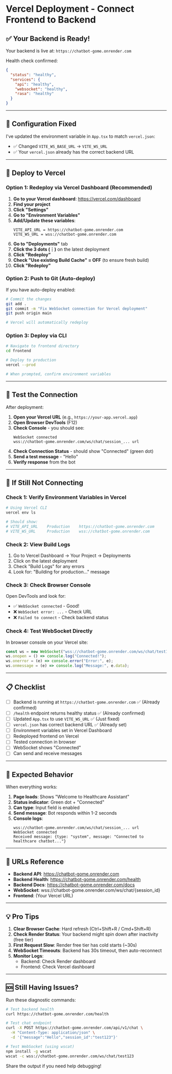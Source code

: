# Vercel Deployment - Connect Frontend to Backend

## ✅ Your Backend is Ready!

Your backend is live at: `https://chatbot-gome.onrender.com`

Health check confirmed:

```json
{
  "status": "healthy",
  "services": {
    "api": "healthy",
    "websocket": "healthy",
    "rasa": "healthy"
  }
}
```

---

## 🔧 Configuration Fixed

I've updated the environment variable in `App.tsx` to match `vercel.json`:

- ✅ Changed `VITE_WS_BASE_URL` → `VITE_WS_URL`
- ✅ Your `vercel.json` already has the correct backend URL

---

## 🚀 Deploy to Vercel

### Option 1: Redeploy via Vercel Dashboard (Recommended)

1. **Go to your Vercel dashboard**: https://vercel.com/dashboard
2. **Find your project**
3. **Click "Settings"**
4. **Go to "Environment Variables"**
5. **Add/Update these variables**:
   ```
   VITE_API_URL = https://chatbot-gome.onrender.com
   VITE_WS_URL = wss://chatbot-gome.onrender.com
   ```
6. **Go to "Deployments"** tab
7. **Click the 3 dots (⋮)** on the latest deployment
8. **Click "Redeploy"**
9. **Check "Use existing Build Cache" = OFF** (to ensure fresh build)
10. **Click "Redeploy"**

### Option 2: Push to Git (Auto-deploy)

If you have auto-deploy enabled:

```bash
# Commit the changes
git add .
git commit -m "Fix WebSocket connection for Vercel deployment"
git push origin main

# Vercel will automatically redeploy
```

### Option 3: Deploy via CLI

```bash
# Navigate to frontend directory
cd frontend

# Deploy to production
vercel --prod

# When prompted, confirm environment variables
```

---

## 🧪 Test the Connection

After deployment:

1. **Open your Vercel URL** (e.g., `https://your-app.vercel.app`)
2. **Open Browser DevTools** (F12)
3. **Check Console** - you should see:
   ```
   WebSocket connected
   wss://chatbot-gome.onrender.com/ws/chat/session_... url
   ```
4. **Check Connection Status** - should show "Connected" (green dot)
5. **Send a test message** - "Hello"
6. **Verify response** from the bot

---

## 🐛 If Still Not Connecting

### Check 1: Verify Environment Variables in Vercel

```bash
# Using Vercel CLI
vercel env ls

# Should show:
# VITE_API_URL    Production    https://chatbot-gome.onrender.com
# VITE_WS_URL     Production    wss://chatbot-gome.onrender.com
```

### Check 2: View Build Logs

1. Go to Vercel Dashboard → Your Project → Deployments
2. Click on the latest deployment
3. Check "Build Logs" for any errors
4. Look for: "Building for production..." message

### Check 3: Check Browser Console

Open DevTools and look for:

- ✅ `WebSocket connected` - Good!
- ❌ `WebSocket error: ...` - Check URL
- ❌ `Failed to connect` - Check backend status

### Check 4: Test WebSocket Directly

In browser console on your Vercel site:

```javascript
const ws = new WebSocket("wss://chatbot-gome.onrender.com/ws/chat/test123");
ws.onopen = () => console.log("Connected!");
ws.onerror = (e) => console.error("Error:", e);
ws.onmessage = (e) => console.log("Message:", e.data);
```

---

## 📋 Checklist

- [ ] Backend is running at `https://chatbot-gome.onrender.com` ✅ (Already confirmed)
- [ ] `/health` endpoint returns healthy status ✅ (Already confirmed)
- [ ] Updated `App.tsx` to use `VITE_WS_URL` ✅ (Just fixed)
- [ ] `vercel.json` has correct backend URL ✅ (Already set)
- [ ] Environment variables set in Vercel Dashboard
- [ ] Redeployed frontend on Vercel
- [ ] Tested connection in browser
- [ ] WebSocket shows "Connected"
- [ ] Can send and receive messages

---

## 🎯 Expected Behavior

When everything works:

1. **Page loads**: Shows "Welcome to Healthcare Assistant"
2. **Status indicator**: Green dot + "Connected"
3. **Can type**: Input field is enabled
4. **Send message**: Bot responds within 1-2 seconds
5. **Console logs**:
   ```
   wss://chatbot-gome.onrender.com/ws/chat/session_... url
   WebSocket connected
   Received message: {type: "system", message: "Connected to healthcare chatbot..."}
   ```

---

## 🔗 URLs Reference

- **Backend API**: https://chatbot-gome.onrender.com
- **Backend Health**: https://chatbot-gome.onrender.com/health
- **Backend Docs**: https://chatbot-gome.onrender.com/docs
- **WebSocket**: wss://chatbot-gome.onrender.com/ws/chat/{session_id}
- **Frontend**: (Your Vercel URL)

---

## 💡 Pro Tips

1. **Clear Browser Cache**: Hard refresh (Ctrl+Shift+R / Cmd+Shift+R)
2. **Check Render Status**: Your backend might spin down after inactivity (free tier)
3. **First Request Slow**: Render free tier has cold starts (~30s)
4. **WebSocket Timeouts**: Backend has 30s timeout, then auto-reconnect
5. **Monitor Logs**:
   - Backend: Check Render dashboard
   - Frontend: Check Vercel dashboard

---

## 🆘 Still Having Issues?

Run these diagnostic commands:

```bash
# Test backend health
curl https://chatbot-gome.onrender.com/health

# Test chat endpoint
curl -X POST https://chatbot-gome.onrender.com/api/v1/chat \
  -H "Content-Type: application/json" \
  -d '{"message":"Hello","session_id":"test123"}'

# Test WebSocket (using wscat)
npm install -g wscat
wscat -c wss://chatbot-gome.onrender.com/ws/chat/test123
```

Share the output if you need help debugging!
